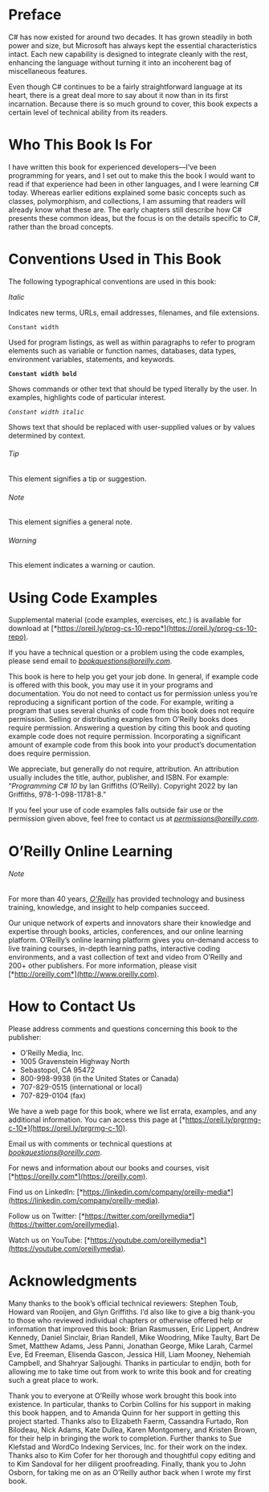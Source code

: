 # Preface

C# has now existed for around two decades. It has grown steadily in both power and size, but Microsoft has always kept the essential characteristics intact. Each new capability is designed to integrate cleanly with the rest, enhancing the language without turning it into an incoherent bag of miscellaneous features.

Even though C# continues to be a fairly straightforward language at its heart, there is a great deal more to say about it now than in its first incarnation. Because there is so much ground to cover, this book expects a certain level of technical ability from its readers.

# Who This Book Is For

I have written this book for experienced developers—I’ve been programming for years, and I set out to make this the book I would want to read if that experience had been in other languages, and I were learning C# today. Whereas earlier editions explained some basic concepts such as classes, polymorphism, and collections, I am assuming that readers will already know what these are. The early chapters still describe how C# presents these common ideas, but the focus is on the details specific to C#, rather than the broad concepts.

# Conventions Used in This Book

The following typographical conventions are used in this book:

*Italic*

Indicates new terms, URLs, email addresses, filenames, and file extensions.

`Constant width`

Used for program listings, as well as within paragraphs to refer to program elements such as variable or function names, databases, data types, environment variables, statements, and keywords.

**`Constant width bold`**

Shows commands or other text that should be typed literally by the user. In examples, highlights code of particular interest.

*`Constant width italic`*

Shows text that should be replaced with user-supplied values or by values determined by context.

###### Tip

This element signifies a tip or suggestion.

###### Note

This element signifies a general note.

###### Warning

This element indicates a warning or caution.

# Using Code Examples

Supplemental material (code examples, exercises, etc.) is available for download at [*https://oreil.ly/prog-cs-10-repo*](https://oreil.ly/prog-cs-10-repo).

If you have a technical question or a problem using the code examples, please send email to [*bookquestions@oreilly.com*](mailto:bookquestions@oreilly.com).

This book is here to help you get your job done. In general, if example code is offered with this book, you may use it in your programs and documentation. You do not need to contact us for permission unless you’re reproducing a significant portion of the code. For example, writing a program that uses several chunks of code from this book does not require permission. Selling or distributing examples from O’Reilly books does require permission. Answering a question by citing this book and quoting example code does not require permission. Incorporating a significant amount of example code from this book into your product’s documentation does require permission.

We appreciate, but generally do not require, attribution. An attribution usually includes the title, author, publisher, and ISBN. For example: “*Programming C# 10* by Ian Griffiths (O’Reilly). Copyright 2022 by Ian Griffiths, 978-1-098-11781-8.”

If you feel your use of code examples falls outside fair use or the permission given above, feel free to contact us at [*permissions@oreilly.com*](mailto:permissions@oreilly.com).

# O’Reilly Online Learning

###### Note

For more than 40 years, [*O’Reilly*](http://oreilly.com) has provided technology and business training, knowledge, and insight to help companies succeed.

Our unique network of experts and innovators share their knowledge and expertise through books, articles, conferences, and our online learning platform. O’Reilly’s online learning platform gives you on-demand access to live training courses, in-depth learning paths, interactive coding environments, and a vast collection of text and video from O’Reilly and 200+ other publishers. For more information, please visit [*http://oreilly.com*](http://www.oreilly.com).

# How to Contact Us

Please address comments and questions concerning this book to the publisher:

*   O’Reilly Media, Inc.
*   1005 Gravenstein Highway North
*   Sebastopol, CA 95472
*   800-998-9938 (in the United States or Canada)
*   707-829-0515 (international or local)
*   707-829-0104 (fax)

We have a web page for this book, where we list errata, examples, and any additional information. You can access this page at [*https://oreil.ly/prgrmg-c-10*](https://oreil.ly/prgrmg-c-10).

Email us with comments or technical questions at [*bookquestions@oreilly.com*](mailto:bookquestions@oreilly.com).

For news and information about our books and courses, visit [*https://oreilly.com*](https://oreilly.com).

Find us on LinkedIn: [*https://linkedin.com/company/oreilly-media*](https://linkedin.com/company/oreilly-media).

Follow us on Twitter: [*https://twitter.com/oreillymedia*](https://twitter.com/oreillymedia).

Watch us on YouTube: [*https://youtube.com/oreillymedia*](https://youtube.com/oreillymedia).

# Acknowledgments

Many thanks to the book’s official technical reviewers: Stephen Toub, Howard van Rooijen, and Glyn Griffiths. I’d also like to give a big thank-you to those who reviewed individual chapters or otherwise offered help or information that improved this book: Brian Rasmussen, Eric Lippert, Andrew Kennedy, Daniel Sinclair, Brian Randell, Mike Woodring, Mike Taulty, Bart De Smet, Matthew Adams, Jess Panni, Jonathan George, Mike Larah, Carmel Eve, Ed Freeman, Elisenda Gascon, Jessica Hill, Liam Mooney, Nehemiah Campbell, and Shahryar Saljoughi. Thanks in particular to endjin, both for allowing me to take time out from work to write this book and for creating such a great place to work.

Thank you to everyone at O’Reilly whose work brought this book into existence. In particular, thanks to Corbin Collins for his support in making this book happen, and to Amanda Quinn for her support in getting this project started. Thanks also to Elizabeth Faerm, Cassandra Furtado, Ron Bilodeau, Nick Adams, Kate Dullea, Karen Montgomery, and Kristen Brown, for their help in bringing the work to completion. Further thanks to Sue Klefstad and WordCo Indexing Services, Inc. for their work on the index. Thanks also to Kim Cofer for her thorough and thoughtful copy editing and to Kim Sandoval for her diligent proofreading. Finally, thank you to John Osborn, for taking me on as an O’Reilly author back when I wrote my first book.